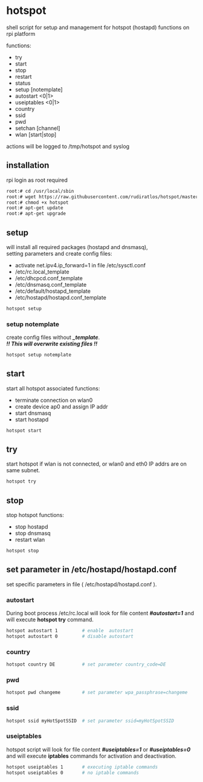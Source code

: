 # hotspot

shell script for setup and management for hotspot (hostapd) functions on rpi platform

functions:

- try
- start
- stop 
- restart
- status 
- setup [notemplate]
- autostart <0|1>
- useiptables <0|1>
- country <XX>
- ssid <ssid>
- pwd <pwd> 
- setchan [channel] 
- wlan [start|stop]

actions will be logged to /tmp/hotspot and syslog 

## installation

rpi login as root required

~~~bash
root:# cd /usr/local/sbin
root:# wget https://raw.githubusercontent.com/rudiratlos/hotspot/master/hotspot
root:# chmod +x hotspot
root:# apt-get update
root:# apt-get upgrade
~~~

## setup

will install all required packages (hostapd and dnsmasq),\
setting parameters and create config files:

- activate net.ipv4.ip_forward=1 in file /etc/sysctl.conf 
- /etc/rc.local_template
- /etc/dhcpcd.conf_template
- /etc/dnsmasq.conf_template
- /etc/default/hostapd_template
- /etc/hostapd/hostapd.conf_template

~~~bash
hotspot setup
~~~

### setup notemplate

create config files without ***_template***.\
***!! This will overwrite existing files !!***

~~~bash
hotspot setup notemplate
~~~

## start

start all hotspot associated functions:

- terminate connection on wlan0
- create device ap0 and assign IP addr
- start dnsmasq
- start hostapd 

~~~bash
hotspot start
~~~

## try

start hotspot if wlan is not connected, or wlan0 and eth0 IP addrs are on same subnet.

~~~bash
hotspot try
~~~

## stop

stop hotspot functions:

- stop hostapd
- stop dnsmasq
- restart wlan

~~~bash
hotspot stop
~~~

## set parameter in /etc/hostapd/hostapd.conf

set specific parameters in file ( /etc/hostapd/hostapd.conf ).

### autostart

During boot process /etc/rc.local will look for file content ***#autostart=1*** and will execute **hotspot try** command.

~~~bash
hotspot autostart 1         # enable  autostart
hotspot autostart 0         # disable autostart
~~~

### country

~~~bash
hotspot country DE          # set parameter country_code=DE
~~~

### pwd

~~~bash
hotspot pwd changeme        # set parameter wpa_passphrase=changeme
~~~

### ssid

~~~bash
hotspot ssid myHotSpotSSID  # set parameter ssid=myHotSpotSSID
~~~

### useiptables

hotspot script will look for file content ***#useiptables=1*** or ***#useiptables=0*** and will execute **iptables** commands for activation and deactivation.

~~~bash
hotspot useiptables 1       # executing iptable commands
hotspot useiptables 0       # no iptable commands
~~~
